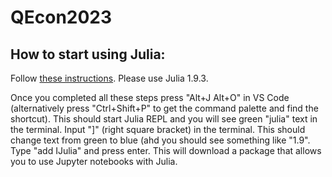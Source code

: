 # QEcon2023

## How to start using Julia:
Follow [these instructions](https://code.visualstudio.com/docs/languages/julia). Please use Julia 1.9.3.

Once you completed all these steps press "Alt+J Alt+O" in VS Code (alternatively press "Ctrl+Shift+P" to get the command palette and find the shortcut). This should start Julia REPL and you will see green "julia" text in the terminal. Input "]" (right square bracket) in the terminal. This should change text from green to blue (ahd you should see something like "1.9". Type "add IJulia" and press enter. This will download a package that allows you to use Jupyter notebooks with Julia.


   

